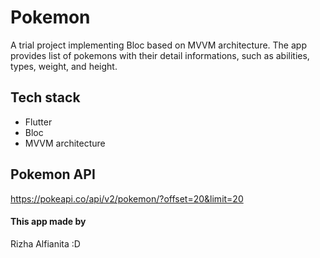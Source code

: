 # Pokemon

A trial project implementing Bloc based on MVVM architecture. The app provides list of pokemons with their detail informations, such as abilities, types, weight, and height.

## Tech stack

- Flutter
- Bloc
- MVVM architecture

## Pokemon API

https://pokeapi.co/api/v2/pokemon/?offset=20&limit=20


#### This app made by 
Rizha Alfianita :D
